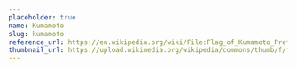 ```yaml
---
placeholder: true
name: Kumamoto
slug: kumamoto
reference_url: https://en.wikipedia.org/wiki/File:Flag_of_Kumamoto_Prefecture.svg
thumbnail_url: https://upload.wikimedia.org/wikipedia/commons/thumb/f/f7/Flag_of_Kumamoto_Prefecture.svg/120px-Flag_of_Kumamoto_Prefecture.svg.png
---
```

